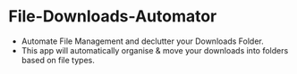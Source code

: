 # File-Downloads-Automator

- Automate File Management and declutter your Downloads Folder. 
- This app will automatically organise & move your downloads into folders based on file types.
